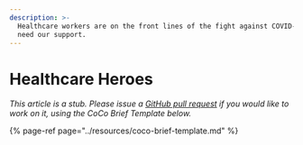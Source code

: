 ```yaml
---
description: >-
  Healthcare workers are on the front lines of the fight against COVID-19. They
  need our support.
---
```


# Healthcare Heroes

_This article is a stub. Please issue a_ [_GitHub pull request_](https://github.com/mediashower/coco) _if you would like to work on it, using the CoCo Brief Template below._

{% page-ref page="../resources/coco-brief-template.md" %}



